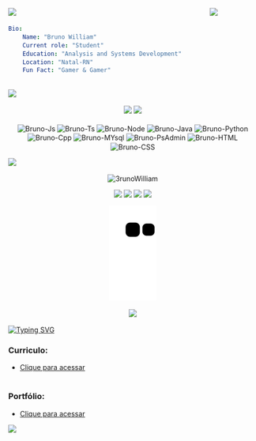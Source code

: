 
<a href="https://www.youtube.com/watch?v=S_f5Mt4UfMg"><img src="https://user-images.githubusercontent.com/73097560/115834477-dbab4500-a447-11eb-908a-139a6edaec5c.gif"></a>
<a>
<img width="19%" align="right" src="https://user-images.githubusercontent.com/85655579/180077172-462fa02b-7be4-4223-9da7-86166ffd9031.gif" >
```yaml
Bio:
    Name: "Bruno William"
    Current role: "Student"
    Education: "Analysis and Systems Development"
    Location: "Natal-RN"
    Fun Fact: "Gamer & Gamer"
    
```
</a>
 
<a href="https://www.youtube.com/watch?v=S_f5Mt4UfMg"><img src="https://user-images.githubusercontent.com/73097560/115834477-dbab4500-a447-11eb-908a-139a6edaec5c.gif">
</a>

<div align="center">
  <a href="http://www.github.com/3runoWilliam"><img width="45%" src="https://github-readme-stats.vercel.app/api?username=3runoWilliam&hide=&count_private=true&bg_color=0D1117&theme=react&hide_border=true&show_icons=true"/></a>
<a href="http://www.github.com/3runoWilliam"><img width="30%" src="https://github-readme-stats.vercel.app/api/top-langs/?username=3runoWilliam&langs_count=10&count_private=true&layout=compact&theme=react&hide_border=true&bg_color=0D1117"/></a>
</div>

<div align="center" style="display: inline_block"><br>

  <img align="center" alt="Bruno-Js" height="30" width="40" src="https://cdn.jsdelivr.net/gh/devicons/devicon/icons/javascript/javascript-original.svg">
  <img align="center" alt="Bruno-Ts" height="30" width="40" src="https://cdn.jsdelivr.net/gh/devicons/devicon/icons/typescript/typescript-original.svg">
  <img align="center" alt="Bruno-Node" height="30" width="40" src="https://cdn.jsdelivr.net/gh/devicons/devicon/icons/nodejs/nodejs-original-wordmark.svg">
  <img align="center" alt="Bruno-Java" height="30" width="40" src="https://cdn.jsdelivr.net/gh/devicons/devicon/icons/java/java-original-wordmark.svg">
  <img align="center" alt="Bruno-Python" height="30" width="40" src="https://cdn.jsdelivr.net/gh/devicons/devicon/icons/python/python-original.svg">
  <img align="center" alt="Bruno-Cpp" height="30" width="40" src="https://cdn.jsdelivr.net/gh/devicons/devicon/icons/cplusplus/cplusplus-line.svg">
  <img align="center" alt="Bruno-MYsql" height="30" width="40" src="https://cdn.jsdelivr.net/gh/devicons/devicon/icons/mysql/mysql-original-wordmark.svg">
  <img align="center" alt="Bruno-PsAdmin" height="30" width="40" src="https://cdn.jsdelivr.net/gh/devicons/devicon/icons/postgresql/postgresql-original-wordmark.svg">
  <img align="center" alt="Bruno-HTML" height="30" width="40" src="https://cdn.jsdelivr.net/gh/devicons/devicon/icons/html5/html5-original.svg">
  <img align="center" alt="Bruno-CSS" height="30" width="40" src="https://cdn.jsdelivr.net/gh/devicons/devicon/icons/css3/css3-original.svg">

</div>  

<a href="https://www.youtube.com/watch?v=S_f5Mt4UfMg"><img src="https://user-images.githubusercontent.com/73097560/115834477-dbab4500-a447-11eb-908a-139a6edaec5c.gif"></a>
  
  <p align="center"> <img src="https://komarev.com/ghpvc/?username=3runoWilliam&label=Profile%20views&color=orange&style=background:#3630a3;color:white;" alt="3runoWilliam" /> </p>
  
<div align="center"> 
  <a href="https://www.instagram.com/3.runo/" target="_blank"><img src="https://img.shields.io/badge/-Instagram-%23E4405F?style=for-the-badge&logo=instagram&logoColor=white" target="_blank"></a>
 <a href="https://discord.com/channels/706920711372931164/706920711372931167" target="_blank"><img src="https://img.shields.io/badge/Discord-7289DA?style=for-the-badge&logo=discord&logoColor=white" target="_blank"></a> 
  <a href = "3runowww@gmail.com"><img src="https://img.shields.io/badge/-Gmail-%23333?style=for-the-badge&logo=gmail&logoColor=white" target="_blank"></a>
  <a href="https://www.linkedin.com/in/3runoWilliam" target="_blank"><img src="https://img.shields.io/badge/-LinkedIn-%230077B5?style=for-the-badge&logo=linkedin&logoColor=white" target="_blank"></a> 
 
  ![GitHub Snake Dark](https://github.com/3runoWilliam/3runoWilliam/blob/output/github-contribution-grid-snake.svg)
 
<a href="https://www.youtube.com/watch?v=S_f5Mt4UfMg"><img src="https://user-images.githubusercontent.com/73097560/115834477-dbab4500-a447-11eb-908a-139a6edaec5c.gif"></a>
</div>

 [![Typing SVG](https://readme-typing-svg.herokuapp.com/?color=20b2aa&size=25&center=true&vCenter=true&width=1000&lines=MEU+CURRÍCULO+E+PORTFÓLIO)](https://git.io/typing-svg)

 ### Curriculo:
  - [Clique para acessar](https://drive.google.com/file/d/1Rm84IAWoB65xfN8AZ9fFU9w_-cFWHgVA/view?usp=sharing)
<br></br>
 ### Portfólio:
  - [Clique para acessar](https://3runo.netlify.app)

<a href="https://www.youtube.com/watch?v=S_f5Mt4UfMg"><img src="https://user-images.githubusercontent.com/73097560/115834477-dbab4500-a447-11eb-908a-139a6edaec5c.gif"></a>
